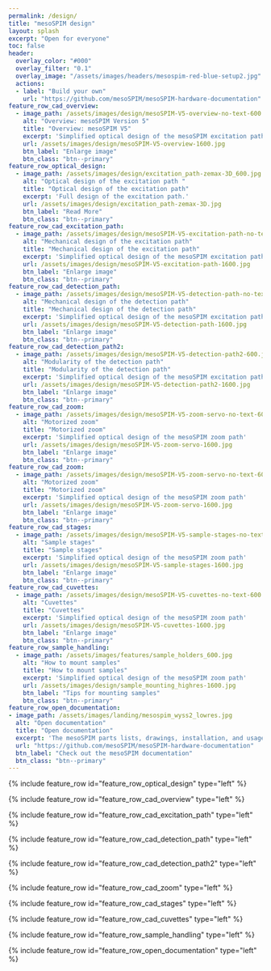 ```yaml
---
permalink: /design/
title: "mesoSPIM design"
layout: splash
excerpt: "Open for everyone"
toc: false
header:
  overlay_color: "#000"
  overlay_filter: "0.1"
  overlay_image: "/assets/images/headers/mesospim-red-blue-setup2.jpg"
  actions:
  - label: "Build your own"
    url: "https://github.com/mesoSPIM/mesoSPIM-hardware-documentation"
feature_row_cad_overview:
  - image_path: /assets/images/design/mesoSPIM-V5-overview-no-text-600.jpg
    alt: "Overview: mesoSPIM Version 5"
    title: "Overview: mesoSPIM V5"
    excerpt: 'Simplified optical design of the mesoSPIM excitation path'
    url: /assets/images/design/mesoSPIM-V5-overview-1600.jpg
    btn_label: "Enlarge image"
    btn_class: "btn--primary"
feature_row_optical_design:
  - image_path: /assets/images/design/excitation_path-zemax-3D_600.jpg
    alt: "Optical design of the excitation path "
    title: "Optical design of the excitation path"
    excerpt: 'Full design of the excitation path.'
    url: /assets/images/design/excitation_path-zemax-3D.jpg
    btn_label: "Read More"
    btn_class: "btn--primary"
feature_row_cad_excitation_path:
  - image_path: /assets/images/design/mesoSPIM-V5-excitation-path-no-text-600.jpg
    alt: "Mechanical design of the excitation path"
    title: "Mechanical design of the excitation path"
    excerpt: 'Simplified optical design of the mesoSPIM excitation path'
    url: /assets/images/design/mesoSPIM-V5-excitation-path-1600.jpg
    btn_label: "Enlarge image"
    btn_class: "btn--primary"
feature_row_cad_detection_path:
  - image_path: /assets/images/design/mesoSPIM-V5-detection-path-no-text-600.jpg
    alt: "Mechanical design of the detection path"
    title: "Mechanical design of the detection path"
    excerpt: 'Simplified optical design of the mesoSPIM excitation path'
    url: /assets/images/design/mesoSPIM-V5-detection-path-1600.jpg
    btn_label: "Enlarge image"
    btn_class: "btn--primary"
feature_row_cad_detection_path2:
  - image_path: /assets/images/design/mesoSPIM-V5-detection-path2-600.jpg
    alt: "Modularity of the detection path"
    title: "Modularity of the detection path"
    excerpt: 'Simplified optical design of the mesoSPIM excitation path'
    url: /assets/images/design/mesoSPIM-V5-detection-path2-1600.jpg
    btn_label: "Enlarge image"
    btn_class: "btn--primary"
feature_row_cad_zoom:
  - image_path: /assets/images/design/mesoSPIM-V5-zoom-servo-no-text-600.jpg
    alt: "Motorized zoom"
    title: "Motorized zoom"
    excerpt: 'Simplified optical design of the mesoSPIM zoom path'
    url: /assets/images/design/mesoSPIM-V5-zoom-servo-1600.jpg
    btn_label: "Enlarge image"
    btn_class: "btn--primary"
feature_row_cad_zoom:
  - image_path: /assets/images/design/mesoSPIM-V5-zoom-servo-no-text-600.jpg
    alt: "Motorized zoom"
    title: "Motorized zoom"
    excerpt: 'Simplified optical design of the mesoSPIM zoom path'
    url: /assets/images/design/mesoSPIM-V5-zoom-servo-1600.jpg
    btn_label: "Enlarge image"
    btn_class: "btn--primary"
feature_row_cad_stages:
  - image_path: /assets/images/design/mesoSPIM-V5-sample-stages-no-text-600.jpg
    alt: "Sample stages"
    title: "Sample stages"
    excerpt: 'Simplified optical design of the mesoSPIM zoom path'
    url: /assets/images/design/mesoSPIM-V5-sample-stages-1600.jpg
    btn_label: "Enlarge image"
    btn_class: "btn--primary"
feature_row_cad_cuvettes:
  - image_path: /assets/images/design/mesoSPIM-V5-cuvettes-no-text-600.jpg
    alt: "Cuvettes"
    title: "Cuvettes"
    excerpt: 'Simplified optical design of the mesoSPIM zoom path'
    url: /assets/images/design/mesoSPIM-V5-cuvettes-1600.jpg
    btn_label: "Enlarge image"
    btn_class: "btn--primary"
feature_row_sample_handling:
  - image_path: /assets/images/features/sample_holders_600.jpg
    alt: "How to mount samples"
    title: "How to mount samples"
    excerpt: 'Simplified optical design of the mesoSPIM zoom path'
    url: /assets/images/design/sample_mounting_highres-1600.jpg
    btn_label: "Tips for mounting samples"
    btn_class: "btn--primary"
feature_row_open_documentation:
- image_path: /assets/images/landing/mesospim_wyss2_lowres.jpg
  alt: "Open documentation"
  title: "Open documentation"
  excerpt: 'The mesoSPIM parts lists, drawings, installation, and usage instructions are freely available on Github.'
  url: "https://github.com/mesoSPIM/mesoSPIM-hardware-documentation"
  btn_label: "Check out the mesoSPIM documentation"
  btn_class: "btn--primary"    
---
```

{% include feature_row id="feature_row_optical_design" type="left" %}

{% include feature_row id="feature_row_cad_overview" type="left" %}

{% include feature_row id="feature_row_cad_excitation_path" type="left" %}

{% include feature_row id="feature_row_cad_detection_path" type="left" %}

{% include feature_row id="feature_row_cad_detection_path2" type="left" %}

{% include feature_row id="feature_row_cad_zoom" type="left" %}

{% include feature_row id="feature_row_cad_stages" type="left" %}

{% include feature_row id="feature_row_cad_cuvettes" type="left" %}

{% include feature_row id="feature_row_sample_handling" type="left" %}

{% include feature_row id="feature_row_open_documentation" type="left" %}
